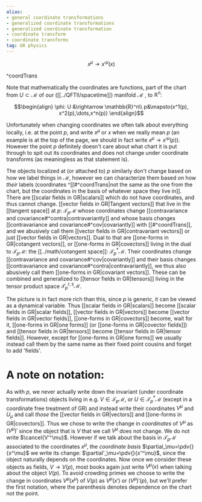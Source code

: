 ```yaml
---
alias:
- general coordinate transformations
- generalized coordinate transformations
- generalized coordinate transformation
- coordinate transform
- coordinate transforms
tag: GR physics
---
```


$$x^\mu \rightarrow x'^\mu(x)$$

^coordTrans

Note that mathematically the coordinates are functions, part of the chart from $U\subset \mathcal{M}$ of our ([[../QFTII/spacetime]]) manifold  $\mathcal{M}$ , to $\mathbb{R}^n$: 

$$\begin{align}
\phi: U &\rightarrow \mathbb{R}^n\\
p&\mapsto(x^1(p), x^2(p),\dots,x^n(p))
\end{align}$$

Unfortunately when changing coordinates we often talk about everything locally, i.e. at the point  $p$, and write $x^\mu$ or $x$ when we really mean $p$ (an example is at the top of the page, we should in fact write $x^\mu \rightarrow x'^\mu(p)$). However the point $p$ definitely doesn't care about what chart it is put through to spit out its coordinates and does not change under coordinate transforms (as meaningless as that statement is). 

The objects localized at (or attached to) $p$ similarly don't change based on how we label things in $\mathcal{M}$, however we can characterize them based on how *their* labels (coordinates ^[[#^coordTrans|not the same as the one from the chart, but the coordinates in the basis of whatever space they live in]]. There are [[scalar fields in GR|scalars]] which do not have coordinates, and thus cannot change. [[vector fields in GR|Tangent vectors]] that live in the [[tangent space]] at $p$: $\mathcal{T}_p \mathcal{M}$ whose coordinates change [[contravariance and covariance#^contra|contravariantly]] and whose basis changes [[contravariance and covariance#^cov|covariantly]] with [[#^coordTrans]], and we abusively call them [[vector fields in GR|contravariant vectors]] or just [[vector fields in GR|vectors]]. Dual to that are [[one-forms in GR|cotangent vectors]], or [[one-forms in GR|covectors]] living in the dual to $\mathcal{T}_p \mathcal{M}$: the [[../math/cotangent space]]: $\mathcal{T}^*_p \mathcal{M}$. Their coordinates change [[contravariance and covariance#^cov|covariantly]] and their basis changes [[contravariance and covariance#^contra|contravariantly]], we thus also abusively call them [[one-forms in GR|covariant vectors]]. These can be combined and generalized to [[tensor fields in GR|tensors]] living in the tensor product space $\mathcal{T}^{r,s}_p \mathcal{M}$. 

The picture is in fact more rich than this, since $p$ is generic, it can be viewed as a dynamical variable. Thus [[scalar fields in GR|scalars]] become [[scalar fields in GR|scalar fields]], [[vector fields in GR|vectors]] become [[vector fields in GR|vector fields]], [[one-forms in GR|covectors]] become, wait for it, [[one-forms in GR|one forms]] (or [[one-forms in GR|covector fields]]) and [[tensor fields in GR|tensors]] become [[tensor fields in GR|tensor fields]]. However, except for [[one-forms in GR|one forms]] we usually instead call them by the same name as their fixed point cousins and forget to add 'fields'. 


# A note on notation:
As with $p$, we never actually write down the invariant (under coordinate transformations) objects living in e.g. $V\in\mathcal{T}_p \mathcal{M}$, or $U \in \mathcal{T}^*_p \mathcal{M}$  (except in a coordinate free treatment of GR) and instead write their coordinates $V^\mu$ and $U_\mu$ and call *those* the [[vector fields in GR|vectors]] and [[one-forms in GR|covectors]]. Thus we chose to write the change in *coordinates* of $V^\mu$ as $(V^\mu)'$ since the object that is $V$ that we call $V^\mu$ does not change. We do not write $\cancel{V'^\mu}$. However if we talk about the basis in $\mathcal{T}_p \mathcal{M}$ associated to the coordinates $x^\mu$, the *coordinate basis* $\partial_\mu=\pdv{}{x^\mu}$ we write its change: $\partial'_\mu=\pdv{}{x'^\mu}$, since the object naturally depends on the coordinates. Now once we consider these objects as fields, $V\rightarrow V(p)$, most books again just write $V^\mu(x)$ when talking about the object $V(p)$. To avoid crowding primes we choose to write the change in coordinates  $V^\mu(x^\mu)$ of  $V(p)$ as $V^\mu(x')$ or $(V^\mu)'(p)$, but we'll prefer the first notation, where the parenthesis denotes dependence on the chart not the point.
